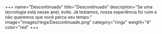 +++
name="Descontinuado"
title="Descontinuado"
description="Se uma tecnologia está nesse anel, evite. Já testamos, nossa experiência foi ruim e não queremos que você perca seu tempo."
image="images/rings/Descontinuado.png"
category="rings"
weight="4"
color="red"
+++